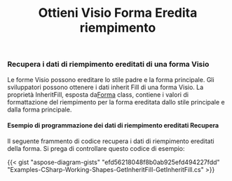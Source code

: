 ﻿---
title: Ottieni Visio Forma Eredita riempimento
type: docs
weight: 100
url: /it/net/get-visio-shape-inherit-fill/
description: Questa sezione spiega come ottenere lo stile di riempimento della forma visio ereditato dallo stile genitore e master con Aspose.Diagram.
---
### **Recupera i dati di riempimento ereditati di una forma Visio**
Le forme Visio possono ereditare lo stile padre e la forma principale. Gli sviluppatori possono ottenere i dati inherit Fill di una forma Visio. La proprietà InheritFill, esposta da[Forma](http://www.aspose.com/api/net/diagram/aspose.diagram/shape) class, contiene i valori di formattazione del riempimento per la forma ereditata dallo stile principale e dalla forma principale.
#### **Esempio di programmazione dei dati di riempimento ereditati Recupera**
Il seguente frammento di codice recupera i dati di riempimento ereditati della forma. Si prega di controllare questo codice di esempio:

{{< gist "aspose-diagram-gists" "efd56218048f8b0ab925efd494227fdd" "Examples-CSharp-Working-Shapes-GetInheritFill-GetInheritFill.cs" >}}


